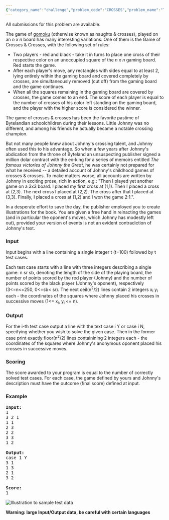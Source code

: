 ```yaml
---
{"category_name":"challenge","problem_code":"CROSSES","problem_name":"The Game of Crosses \u0026 Crosses","languages_supported":{"0":"C","1":"CPP14","2":"JAVA","3":"PYTH","4":"PYTH 3.5","5":"CS2","6":"PAS fpc","7":"PAS gpc","8":"RUBY","9":"PHP","10":"GO","11":"NODEJS","12":"HASK","13":"SCALA","14":"D","15":"PERL","16":"FORT","17":"WSPC","18":"ADA","19":"CAML","20":"ICK","21":"BF","22":"ASM","23":"CLPS","24":"PRLG","25":"ICON","26":"SCM qobi","27":"PIKE","28":"ST","29":"NICE","30":"LUA","31":"BASH","32":"NEM","33":"LISP sbcl","34":"LISP clisp","35":"SCM guile","36":"JS","37":"ERL","38":"TCL","39":"TEXT","40":"CLOJ","41":"FS"},"max_timelimit":2.21739,"source_sizelimit":50000,"problem_author":"admin","problem_tester":null,"date_added":"1-12-2008","tags":{"0":"admin"},"time":{"view_start_date":1232505083,"submit_start_date":1232505083,"visible_start_date":1232505083,"end_date":1735669800},"is_direct_submittable":false,"layout":"problem"}
---
```

<span class="solution-visible-txt">All submissions for this problem are available.</span><p>The game of <a href="http://en.wikipedia.org/wiki/Gomoku">gomoku</a> (otherwise known as naughts &amp; crosses), played on an <i>n x n</i> board has many interesting variations. One of them is the Game of Crosses &amp; Crosses, with the following set of rules:
<ul>
<li>Two players - red and black - take it in turns to place one cross of their respective color on an unoccupied square of the <i>n x n</i> gaming board. Red starts the game.
</li><li>After each player's move, any rectangles with sides equal to at least 2, lying entirely within the gaming board and covered completely by crosses, are simultaneously removed (cut off) from the gaming board and the game continues.
</li><li>When all the squares remaining in the gaming board are covered by crosses, the game comes to an end. The score of each player is equal to the number of crosses of his color left standing on the gaming board, and the player with the higher score is considered the winner.
</li></ul>
</p><p>
The game of crosses &amp; crosses has been the favorite pastime of Bytelandian schoolchildren during their lessons. Little Johnny was no different, and among his friends he actually became a notable crossing champion.
</p><p>
But not many people knew about Johnny's crossing talent, and Johnny often used this to his advantage. So when a few years after Johnny's abdication from the throne of Byteland an unsuspecting publisher signed a million dolar contract with the ex-king for a series of memoirs entitled <i>The famous victories of Johnny the Great</i>, he was certainly not prepared for what he received -- a detailed account of Johnny's childhood games of crosses &amp; crosses. To make matters worse, all accounts are written by Johnny in exciting prose, rich in action, e.g.: "Then I played yet another game on a 3x3 board. I placed my first cross at (1,1). Then I placed a cross at (2,3). The next cross I placed at (2,2). The cross after that I placed at (3,3). Finally, I placed a cross at (1,2) and I won the game 2:1.".
</p><p>In a desperate effort to save the day, the publisher employed you to create illustrations for the book. You are given a free hand in reinacting the games (and in particular the oponent's moves, which Johnny has modestly left out), provided your version of events is not an evident contradiction of Johnny's text.

<h3>Input</h3>
</p><p>Input begins with a line containing a single integer t (t=100) followed by t test cases.

</p><p>Each test case starts with a line with three integers describing a single game: n sr sb, denoting the length of the side of the playing board, the number of points scored by the red player (Johnny) and the number of points scored by the black player (Johnny's oponent), respectively (3&lt;=n&lt;=250, 0&lt;=sb&lt; sr). The next ceil(n<sup>2</sup>/2) lines contain 2 integers x<sub>i</sub> y<sub>i</sub> each - the coordinates of the squares where Johnny placed his crosses in successive moves (1&lt;= x<sub>i</sub>, y<sub>i</sub> &lt;= n).

<h3>Output</h3>
</p><p>For the i-th test case output a line with the text case i Y or case i N, specifying whether you wish to solve the given case. Then in the former case print  exactly floor(n<sup>2</sup>/2) lines containining 2 integers each - the coordinates of the squares where Johnny's anonymous oponent placed his crosses in successive moves.
 
<h3>Scoring</h3>

</p><p>The score awarded to your program is equal to the number of correctly solved test cases. For each case, the game defined by yours and Johnny's description must have the outcome (final score) defined at input.

<h3>Example</h3>

<pre>
<b>Input:</b>
1
3 2 1
1 1
2 3
2 2
3 3
1 2

<b>Output:</b>
case 1 Y
3 1
1 3
2 1
3 2

<b>Score:</b>
1
</pre>
</p><p>
<img src="http://www.codechef.com/download/adrian_crosses.png" alt="Illustration to sample test data" />
</p>
<b>
Warning: large Input/Output data, be careful with certain languages
</b>